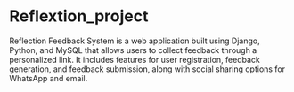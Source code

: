 # Reflextion_project
Reflection Feedback System is a web application built using Django, Python, and MySQL that allows users to collect feedback through a personalized link. It includes features for user registration, feedback generation, and feedback submission, along with social sharing options for WhatsApp and email.

